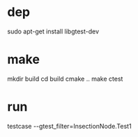 # dep

sudo apt-get install libgtest-dev

# make

mkdir build
cd build
cmake ..
make
ctest

# run

testcase --gtest_filter=InsectionNode.Test1